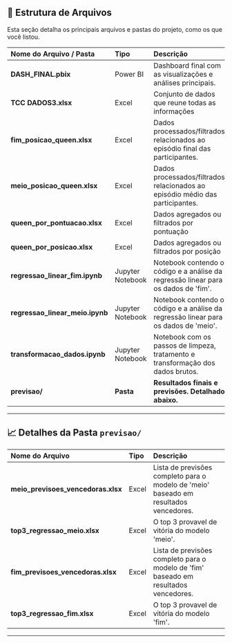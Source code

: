 ## 📂 Estrutura de Arquivos

Esta seção detalha os principais arquivos e pastas do projeto, como os que você listou.

| Nome do Arquivo / Pasta | Tipo | Descrição |
| :--- | :--- | :--- |
| **DASH_FINAL.pbix** | Power BI | Dashboard final com as visualizações e análises principais. |
| **TCC DADOS3.xlsx** | Excel | Conjunto de dados que reune todas as informações|
| **fim_posicao_queen.xlsx** | Excel | Dados processados/filtrados relacionados ao episódio final das participantes. | 
| **meio_posicao_queen.xlsx** | Excel | Dados processados/filtrados relacionados ao episódio médio das participantes. | 
| **queen_por_pontuacao.xlsx** | Excel | Dados agregados ou filtrados por pontuação |
| **queen_por_posicao.xlsx** | Excel | Dados agregados ou filtrados por posição |
| **regressao_linear_fim.ipynb** | Jupyter Notebook | Notebook contendo o código e a análise da regressão linear para os dados de 'fim'. |
| **regressao_linear_meio.ipynb** | Jupyter Notebook | Notebook contendo o código e a análise da regressão linear para os dados de 'meio'. |
| **transformacao_dados.ipynb** | Jupyter Notebook | Notebook com os passos de limpeza, tratamento e transformação dos dados brutos. |
| **previsao/** | **Pasta** | **Resultados finais e previsões. Detalhado abaixo.** |
---

## 📈 Detalhes da Pasta `previsao/`

| Nome do Arquivo | Tipo | Descrição |
| :--- | :--- | :--- |
| **meio_previsoes_vencedoras.xlsx** | Excel | Lista de previsões completo para o modelo de 'meio' baseado em resultados vencedores. |
| **top3_regressao_meio.xlsx** | Excel | O top 3 provavel de vitória do modelo 'meio'. |
| **fim_previsoes_vencedoras.xlsx** | Excel | Lista de previsões completo para o modelo de 'fim' baseado em resultados vencedores. |
| **top3_regressao_fim.xlsx** | Excel | O top 3 provavel de vitória do modelo 'fim'. |

---
